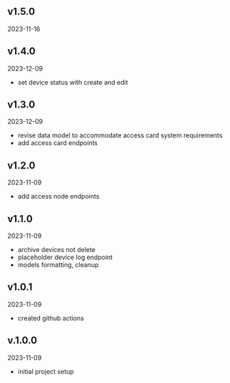 ## v1.5.0

2023-11-16

## v1.4.0

2023-12-09

-   set device status with create and edit

## v1.3.0

2023-12-09

-   revise data model to accommodate access card system requirements
-   add access card endpoints

## v1.2.0

2023-11-09

-   add access node endpoints

## v1.1.0

2023-11-09

-   archive devices not delete
-   placeholder device log endpoint
-   models formatting, cleanup

## v1.0.1

2023-11-09

-   created github actions

## v.1.0.0

2023-11-09

-   initial project setup
